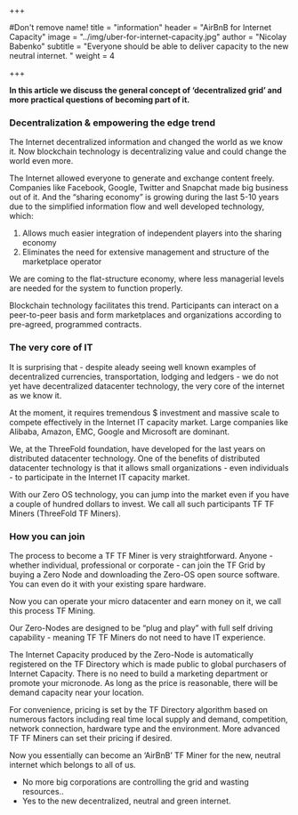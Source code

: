 +++

#Don't remove name!
title = "information"
header = "AirBnB for Internet Capacity"
image = "../img/uber-for-internet-capacity.jpg"
author = "Nicolay Babenko"
subtitle = "Everyone should be able to deliver capacity to the new neutral internet. "
weight = 4

+++

**In this article we discuss the general concept of ‘decentralized grid’ and more practical questions of becoming part of it.**

### Decentralization & empowering the edge trend

The Internet decentralized information and changed the world as we know it. Now blockchain technology is decentralizing value and could change the world even more.

The Internet allowed everyone to generate and exchange content freely. Companies like Facebook, Google, Twitter and Snapchat made big business out of it. And the “sharing economy” is growing during the last 5-10 years due to the simplified information flow and well developed technology, which:

1. Allows much easier integration of independent players into the sharing economy
2. Eliminates the need for extensive management and structure of the marketplace operator

We are coming to the flat-structure economy, where less managerial levels are needed for the system to function properly.

Blockchain technology facilitates this trend. Participants can interact on a peer-to-peer basis and form marketplaces and organizations according to pre-agreed, programmed contracts.

### The very core of IT

It is surprising that - despite aleady seeing well known examples of decentralized currencies, transportation, lodging and ledgers - we do not yet have decentralized datacenter technology, the very core of the internet as we know it.

At the moment, it requires tremendous $ investment and massive scale to compete effectively in the Internet IT capacity market. Large companies like Alibaba, Amazon, EMC, Google and Microsoft are dominant.

We, at the ThreeFold foundation, have developed for the last years on distributed datacenter technology. One of the benefits of distributed datacenter technology is that it allows small organizations - even individuals - to participate in the Internet IT capacity market.

With our Zero OS technology, you can jump into the market even if you have a couple of hundred dollars to invest. We call all such participants TF TF Miners (ThreeFold TF Miners).

### How you can join

The process to become a TF TF Miner is very straightforward.  Anyone - whether individual, professional or corporate - can join the TF Grid by buying a Zero Node and downloading the Zero-OS open source software. You can even do it with your existing spare hardware.

Now you can operate your micro datacenter and earn money on it, we call this process TF Mining.

Our Zero-Nodes are designed to be “plug and play” with full self driving capability - meaning TF TF Miners do not need to have IT experience.

The Internet Capacity produced by the Zero-Node is automatically registered on the TF Directory which is made public to global purchasers of Internet Capacity. There is no need to build a marketing department or promote your micronode. As long as the price is reasonable, there will be demand capacity near your location.

For convenience, pricing is set by the TF Directory algorithm based on numerous factors including real time local supply and demand, competition, network connection, hardware type and the environment.  More advanced TF TF Miners can set their pricing if desired.


Now you essentially can become an ‘AirBnB’ TF Miner for the new, neutral internet which belongs to all of us.

 - No more big corporations are controlling the grid and wasting resources..
 - Yes to the new decentralized, neutral and green internet.
